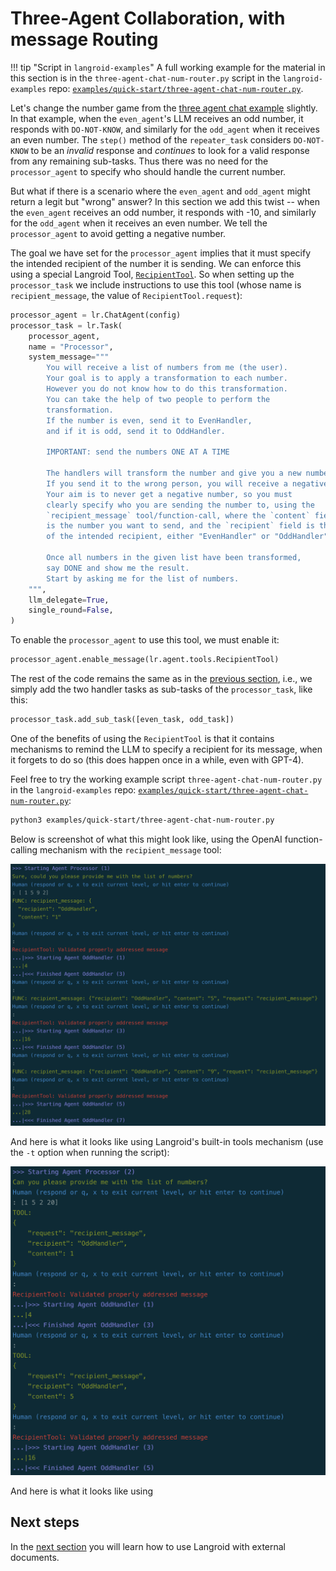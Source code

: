 # Three-Agent Collaboration, with message Routing

!!! tip "Script in `langroid-examples`"
    A full working example for the material in this section is
    in the `three-agent-chat-num-router.py` script in the `langroid-examples` repo:
    [`examples/quick-start/three-agent-chat-num-router.py`](https://github.com/langroid/langroid-examples/tree/main/examples/quick-start/three-agent-chat-num-router.py).

Let's change the number game from the [three agent chat example](three-agent-chat-num.md) slightly.
In that example, when the `even_agent`'s LLM receives an odd number,
it responds with `DO-NOT-KNOW`, and similarly for the `odd_agent` when it
receives an even number. The `step()` method of the `repeater_task`
considers `DO-NOT-KNOW` to be an _invalid_ response and _continues_ to 
look for a valid response from any remaining sub-tasks.
Thus there was no need for the `processor_agent` to specify who should handle
the current number.

But what if there is a scenario where the `even_agent` and `odd_agent`
might return a legit but "wrong" answer?
In this section we add this twist -- when
the `even_agent` receives an odd number, it responds with -10, and similarly
for the `odd_agent` when it receives an even number.
We tell the `processor_agent` to avoid getting a negative number.

The goal we have set for the `processor_agent` implies that it 
must specify the intended recipient of 
the number it is sending. 
We can enforce this using a special Langroid Tool, 
[`RecipientTool`](langroid.agent.tools.recipient_tool.RecipientTool).
So when setting up the
`processor_task` we include instructions to use this tool
(whose name is `recipient_message`, the value of `RecipientTool.request`):

```py
processor_agent = lr.ChatAgent(config)
processor_task = lr.Task(
    processor_agent,
    name = "Processor",
    system_message="""
        You will receive a list of numbers from me (the user).
        Your goal is to apply a transformation to each number.
        However you do not know how to do this transformation.
        You can take the help of two people to perform the 
        transformation.
        If the number is even, send it to EvenHandler,
        and if it is odd, send it to OddHandler.
        
        IMPORTANT: send the numbers ONE AT A TIME
        
        The handlers will transform the number and give you a new number.        
        If you send it to the wrong person, you will receive a negative value.
        Your aim is to never get a negative number, so you must 
        clearly specify who you are sending the number to, using the
        `recipient_message` tool/function-call, where the `content` field
        is the number you want to send, and the `recipient` field is the name
        of the intended recipient, either "EvenHandler" or "OddHandler".        
        
        Once all numbers in the given list have been transformed, 
        say DONE and show me the result. 
        Start by asking me for the list of numbers.
    """,
    llm_delegate=True,
    single_round=False,
)
```

To enable the `processor_agent` to use this tool, we must enable it:
```py
processor_agent.enable_message(lr.agent.tools.RecipientTool)
```

The rest of the code remains the same as in the [previous section](three-agent-chat-num.md),
i.e., we simply add the two handler tasks
as sub-tasks of the `processor_task`, like this:
```python
processor_task.add_sub_task([even_task, odd_task])
```

One of the benefits of using the `RecipientTool` is that it contains 
mechanisms to remind the LLM to specify a recipient for its message,
when it forgets to do so (this does happen once in a while, even with GPT-4).


Feel free to try the working example script
`three-agent-chat-num-router.py` in the 
`langroid-examples` repo:
[`examples/quick-start/three-agent-chat-num-router.py`](https://github.com/langroid/langroid-examples/tree/main/examples/quick-start/three-agent-chat-num-router.py):

```bash
python3 examples/quick-start/three-agent-chat-num-router.py
```

Below is screenshot of what this might look like, using the OpenAI function-calling 
mechanism with the `recipient_message` tool:

![three-agent-router-func.png](three-agent-router-func.png)

And here is what it looks like using Langroid's built-in tools mechanism (use the `-t` option when running the script):

![three-agent-router.png](three-agent-router.png)

And here is what it looks like using 
## Next steps

In the [next section](chat-agent-docs.md) you will learn
how to use Langroid with external documents.

